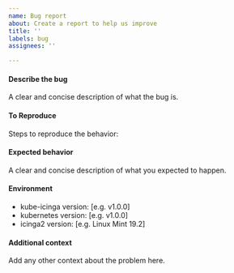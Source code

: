 ```yaml
---
name: Bug report
about: Create a report to help us improve
title: ''
labels: bug
assignees: ''

---
```


#### Describe the bug
A clear and concise description of what the bug is.

#### To Reproduce
Steps to reproduce the behavior:

#### Expected behavior
A clear and concise description of what you expected to happen.

#### Environment
 - kube-icinga version: [e.g. v1.0.0]
 - kubernetes version: [e.g. v1.0.0]
 - icinga2 version: [e.g. Linux Mint 19.2]

#### Additional context
Add any other context about the problem here.
